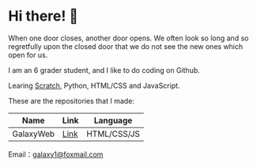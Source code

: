 # Hi there! 👋

When one door closes, another door opens. We often look so long and so regretfully upon the closed door that we do not see the new ones which open for us.

I am an 6 grader student, and I like to do coding on Github.

Learing [Scratch](https://aerfaying.com/Users/1136872), Python, HTML/CSS and JavaScript.

These are the repositories that I made:

|Name|Link|Language|
|----|----|--------|
|GalaxyWeb|[Link](https://github.com/galaxyv1/galaxyv1.github.io)|HTML/CSS/JS|

Email：[galaxy1@foxmail.com](mailto:galaxy1@foxmail.com)

